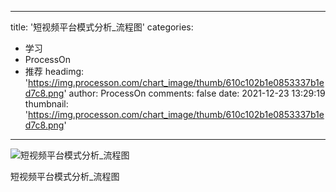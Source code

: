 
---
title: '短视频平台模式分析_流程图'
categories: 
 - 学习
 - ProcessOn
 - 推荐
headimg: 'https://img.processon.com/chart_image/thumb/610c102b1e0853337b1ed7c8.png'
author: ProcessOn
comments: false
date: 2021-12-23 13:29:19
thumbnail: 'https://img.processon.com/chart_image/thumb/610c102b1e0853337b1ed7c8.png'
---

<div>   
<img class="thumb" alt="短视频平台模式分析_流程图" src="https://img.processon.com/chart_image/thumb/610c102b1e0853337b1ed7c8.png" referrerpolicy="no-referrer">
<p>短视频平台模式分析_流程图</p>  
</div>
            